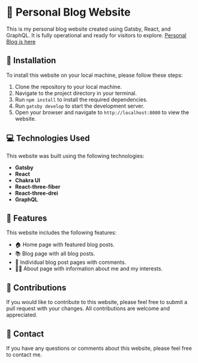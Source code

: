 # 📝 Personal Blog Website

This is my personal blog website created using Gatsby, React, and GraphQL. It is fully operational and ready for visitors to explore. [Personal Blog is here](https://gatsby-bootcamp-tau.vercel.app/)


## 🚀 Installation

To install this website on your local machine, please follow these steps:

1. Clone the repository to your local machine.
2. Navigate to the project directory in your terminal.
3. Run `npm install` to install the required dependencies.
4. Run `gatsby develop` to start the development server.
5. Open your browser and navigate to `http://localhost:8000` to view the website.

## 💻 Technologies Used

This website was built using the following technologies:

- **Gatsby** 
- **React**
- **Chakra UI** 
- **React-three-fiber** 
- **React-three-drei** 
- **GraphQL**

## 🎉 Features

This website includes the following features:

- 🏠 Home page with featured blog posts.
- 📚 Blog page with all blog posts.
- 📝 Individual blog post pages with comments.
- 🧑‍💼 About page with information about me and my interests.

## 🤝 Contributions

If you would like to contribute to this website, please feel free to submit a pull request with your changes. All contributions are welcome and appreciated.

## 📧 Contact

If you have any questions or comments about this website, please feel free to contact me.
